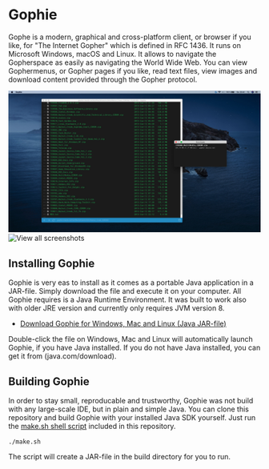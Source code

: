 # Gophie

Gophe is a modern, graphical and cross-platform client, or browser if you like, for "The Internet Gopher" which is defined in RFC 1436. It runs on Microsoft Windows, macOS and Linux. It allows to navigate the Gopherspace as easily as navigating the World Wide Web. You can view Gophermenus, or Gopher pages if you like, read text files, view images and download content provided through the Gopher protocol.

![Gophie on macOS](/screenshot/macos.jpg)
![View all screenshots](/screenshot/)

## Installing Gophie

Gophie is very eas to install as it comes as a portable Java application in a JAR-file. Simply download the file and execute it on your computer. All Gophie requires is a Java Runtime Environment. It was built to work also with older JRE version and currently only requires JVM version 8.

- [Download Gophie for Windows, Mac and Linux (Java JAR-file)](https://github.com/jankammerath/gophie/raw/master/build/Gophie.jar)

Double-click the file on Windows, Mac and Linux will automatically launch Gophie, if you have Java installed. If you do not have Java installed, you can get it from (java.com/download).

## Building Gophie

In order to stay small, reproducable and trustworthy, Gophie was not build with any large-scale IDE, but in plain and simple Java. You can clone this repository and build Gophie with your installed Java SDK yourself. Just run the [make.sh shell script](make.sh) included in this repository.

```
./make.sh
```

The script will create a JAR-file in the build directory for you to run.